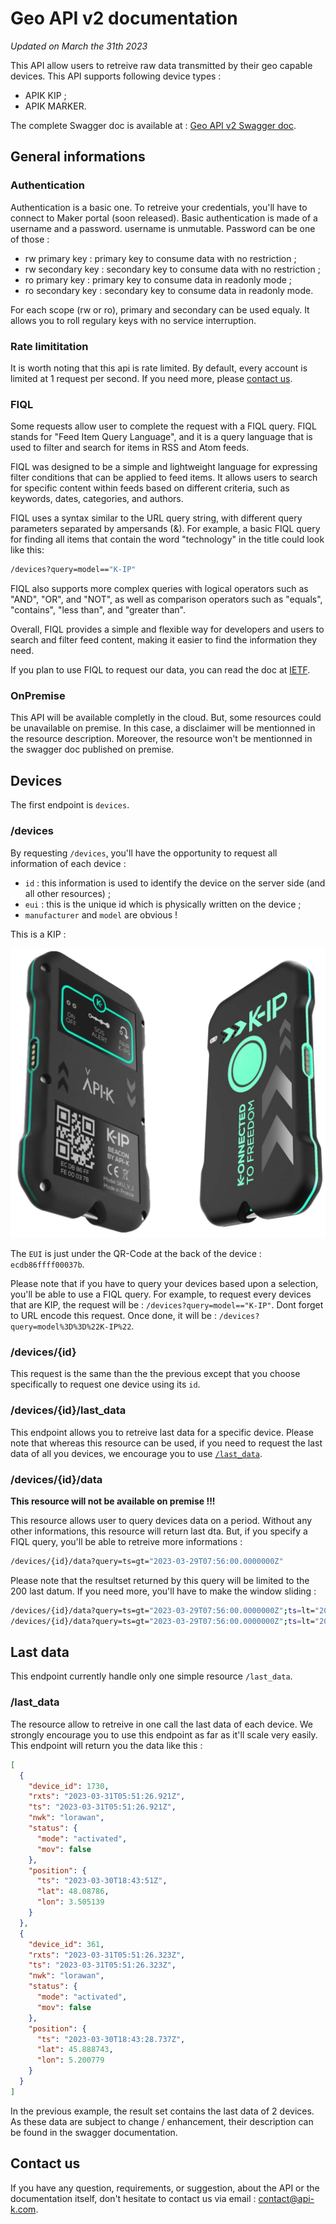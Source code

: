 # Geo API v2 documentation

_Updated on March the 31th 2023_

This API allow users to retreive raw data transmitted by their geo capable
devices. This API supports following device types :

* APIK KIP ;
* APIK MARKER.

The complete Swagger doc is available at : 
[Geo API v2 Swagger doc](https://api.api-k.com/geo/v2/swagger/).

## General informations

### Authentication

Authentication is a basic one. To retreive your credentials, you'll have to
connect to Maker portal (soon released). Basic authentication is made of a
username and a password. username is unmutable. Password can be one of those :

* rw primary key : primary key to consume data with no restriction ;
* rw secondary key : secondary key to consume data with no restriction ;
* ro primary key : primary key to consume data in readonly mode ;
* ro secondary key : secondary key to consume data in readonly mode.

For each scope (rw or ro), primary and secondary can be used equaly. It allows
you to roll regulary keys with no service interruption.

### Rate limititation

It is worth noting that this api is rate limited. By default, every account is
limited at 1 request per second. If you need more, please [contact us](#contact-us).

### FIQL

Some requests allow user to complete the request with a FIQL query. FIQL stands
for "Feed Item Query Language", and it is a query language that is used to
filter and search for items in RSS and Atom feeds.

FIQL was designed to be a simple and lightweight language for expressing filter
conditions that can be applied to feed items. It allows users to search for
specific content within feeds based on different criteria, such as keywords,
dates, categories, and authors.

FIQL uses a syntax similar to the URL query string, with different query
parameters separated by ampersands (&). For example, a basic FIQL query for
finding all items that contain the word "technology" in the title could look
like this:

```bash
/devices?query=model=="K-IP"
```

FIQL also supports more complex queries with logical operators such as "AND",
"OR", and "NOT", as well as comparison operators such as "equals", "contains",
"less than", and "greater than".

Overall, FIQL provides a simple and flexible way for developers and users to
search and filter feed content, making it easier to find the information they
need.

If you plan to use FIQL to request our data, you can read the doc at
[IETF](https://datatracker.ietf.org/doc/html/draft-nottingham-atompub-fiql-00).

### OnPremise

This API will be available completly in the cloud. But, some resources could be
unavailable on premise. In this case, a disclaimer will be mentionned in the
resource description. Moreover, the resource won't be mentionned in the swagger
doc published on premise.

## Devices

The first endpoint is `devices`.

### /devices

By requesting `/devices`, you'll have the opportunity to request all information
of each device :

* `id` : this information is used to identify the device on the server side
(and all other resources) ;
* `eui` : this is the unique id which is physically written on the device ;
* `manufacturer` and `model` are obvious !

This is a KIP :

![](img/kip.png)

The `EUI` is just under the QR-Code at the back of the device :
`ecdb86ffff00037b`.

Please note that if you have to query your devices based upon a selection,
you'll be able to use a FIQL query. For example, to request every devices that
are KIP, the request will be : `/devices?query=model=="K-IP"`. Dont forget to
URL encode this request. Once done, it will be : 
`/devices?query=model%3D%3D%22K-IP%22`.

### /devices/{id}

This request is the same than the the previous except that you choose 
specifically to request one device using its `id`.

### /devices/{id}/last_data

This endpoint allows you to retreive last data for a specific device. Please
note that whereas this resource can be used, if you need to request the last
data of all you devices, we encourage you to use [`/last_data`](#/last_data).

### /devices/{id}/data

**This resource will not be available on premise !!!**

This resource allows user to query devices data on a period. Without any other
informations, this resource will return last dta. But, if you specify a FIQL
query, you'll be able to retreive more informations :

```bash
/devices/{id}/data?query=ts=gt="2023-03-29T07:56:00.0000000Z"
```

Please note that the resultset returned by this query will be limited to the 200
last datum. If you need more, you'll have to make the window sliding :

```bash
/devices/{id}/data?query=ts=gt="2023-03-29T07:56:00.0000000Z";ts=lt="2023-03-31T07:56:00.0000000Z"
/devices/{id}/data?query=ts=gt="2023-03-29T07:56:00.0000000Z";ts=lt="2023-03-30T07:56:00.0000000Z"
```

## Last data

This endpoint currently handle only one simple resource `/last_data`.

### /last_data

The resource allow to retreive in one call the last data of each device. We
strongly encourage you to use this endpoint as far as it'll scale very easily.
This endpoint will return you the data like this :

```json
[
  {
    "device_id": 1730,
    "rxts": "2023-03-31T05:51:26.921Z",
    "ts": "2023-03-31T05:51:26.921Z",
    "nwk": "lorawan",
    "status": {
      "mode": "activated",
      "mov": false
    },
    "position": {
      "ts": "2023-03-30T18:43:51Z",
      "lat": 48.08786,
      "lon": 3.505139
    }
  },
  {
    "device_id": 361,
    "rxts": "2023-03-31T05:51:26.323Z",
    "ts": "2023-03-31T05:51:26.323Z",
    "nwk": "lorawan",
    "status": {
      "mode": "activated",
      "mov": false
    },
    "position": {
      "ts": "2023-03-30T18:43:28.737Z",
      "lat": 45.888743,
      "lon": 5.200779
    }
  }
]
```

In the previous example, the result set contains the last data of 2 devices. As
these data are subject to change / enhancement, their description can be found
in the swagger documentation.

## Contact us

If you have any question, requirements, or suggestion, about the API or the
documentation itself, don't hesitate to contact us via email : 
[contact@api-k.com](mailto:contact@api-k.com?subject=About%20Geo%20API%20v2).
